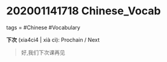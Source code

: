 # 202001141718 Chinese_Vocab
tags = #Chinese #Vocabulary


**下次** (xia4ci4 | xià cì): Prochain / Next
>好,我们下次课再见